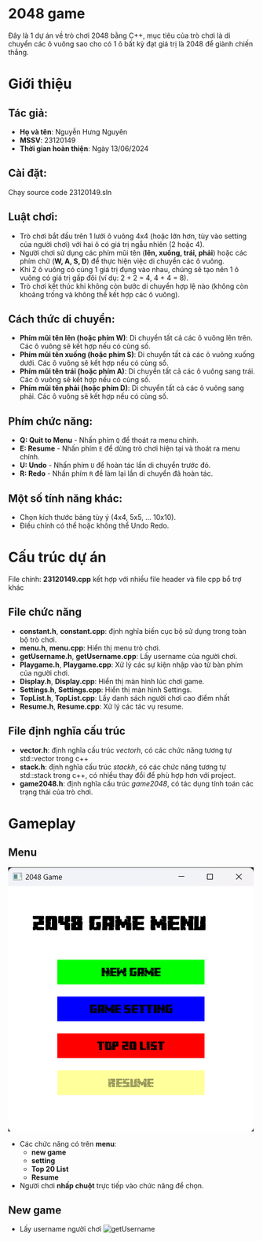 # 2048 game

Đây là 1 dự án về trò chơi 2048 bằng C++, mục tiêu của trò chơi là di chuyển các ô vuông sao cho có 1 ô bất kỳ đạt giá trị là 2048 để giành chiến thắng.

# Giới thiệu

## Tác giả:

- **Họ và tên**: Nguyễn Hưng Nguyên
- **MSSV**: 23120149
- **Thời gian hoàn thiện**: Ngày 13/06/2024

## Cài đặt:

Chạy source code 23120149.sln

## Luật chơi:

- Trò chơi bắt đầu trên 1 lưới ô vuông 4x4 (hoặc lớn hơn, tùy vào setting của người chơi) với hai ô có giá trị ngẫu nhiên (2 hoặc 4).
- Người chơi sử dụng các phím mũi tên (**lên, xuống, trái, phải**) hoặc các phím chữ (**W, A, S, D**) để thực hiện việc di chuyển các ô vuông.
- Khi 2 ô vuông có cùng 1 giá trị đụng vào nhau, chúng sẽ tạo nên 1 ô vuông có giá trị gấp đôi (ví dụ: 2 + 2 = 4, 4 + 4 = 8).
- Trò chơi kết thúc khi không còn bước di chuyển hợp lệ nào (không còn khoảng trống và không thể kết hợp các ô vuông).

## Cách thức di chuyển:

- **Phím mũi tên lên (hoặc phím W)**: Di chuyển tất cả các ô vuông lên trên. Các ô vuông sẽ kết hợp nếu có cùng số.
- **Phím mũi tên xuống (hoặc phím S)**: Di chuyển tất cả các ô vuông xuống dưới. Các ô vuông sẽ kết hợp nếu có cùng số.
- **Phím mũi tên trái (hoặc phím A)**: Di chuyển tất cả các ô vuông sang trái. Các ô vuông sẽ kết hợp nếu có cùng số.
- **Phím mũi tên phải (hoặc phím D)**: Di chuyển tất cả các ô vuông sang phải. Các ô vuông sẽ kết hợp nếu có cùng số.

## Phím chức năng:
- **Q: Quit to Menu** - Nhấn phím `Q` để thoát ra menu chính.
- **E: Resume** - Nhấn phím `E` để dừng trò chơi hiện tại và thoát ra menu chính.
- **U: Undo** - Nhấn phím `U` để hoàn tác lần di chuyển trước đó.
- **R: Redo** - Nhấn phím `R` để làm lại lần di chuyển đã hoàn tác.

## Một số tính năng khác:
- Chọn kích thước bảng tùy ý (4x4, 5x5, ... 10x10).
- Điều chỉnh có thể hoặc không thể Undo Redo.

# Cấu trúc dự án

File chính: **23120149.cpp** kết hợp với nhiều file header và file cpp bổ trợ khác

## File chức năng

- **constant.h**, **constant.cpp**: định nghĩa biến cục bộ sử dụng trong toàn bộ trò chơi.
- **menu.h**, **menu.cpp**: Hiển thị menu trò chơi.
- **getUsername.h**, **getUsername.cpp**: Lấy username của người chơi.
- **Playgame.h**, **Playgame.cpp**: Xử lý các sự kiện nhập vào từ bàn phím của người chơi.
- **Display.h**, **Display.cpp**: Hiển thị màn hình lúc chơi game.
- **Settings.h**, **Settings.cpp**: Hiển thị màn hình Settings.
- **TopList.h**, **TopList.cpp**: Lấy danh sách người chơi cao điểm nhất
- **Resume.h**, **Resume.cpp**: Xử lý các tác vụ resume.

## File định nghĩa cấu trúc

- **vector.h**: định nghĩa cấu trúc *vectorh*, có các chức năng tương tự std::vector trong c++
- **stack.h**: định nghĩa cấu trúc *stackh*, có các chức năng tương tự std::stack trong c++, có nhiều thay đổi để phù hợp hơn với project.
- **game2048.h**: định nghĩa cấu trúc *game2048*, có tác dụng tính toán các trạng thái của trò chơi.

# Gameplay

## Menu

![Màn hình chính](pictures/menu.png)

- Các chức năng có trên **menu**:
  - **new game**
  - **setting**
  - **Top 20 List**
  - **Resume**
- Người chơi **nhấp chuột** trực tiếp vào chức năng để chọn.

## New game

- Lấy username người chơi
  ![getUsername]()

